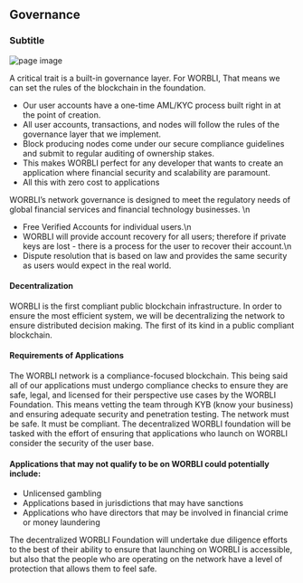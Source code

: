 ## Governance
### Subtitle

![page image](../images/governance.jpg)

A critical trait is a built-in governance layer. For WORBLI, That means we can set the rules of the blockchain in the foundation. 

- Our user accounts have a one-time AML/KYC process built right in at the point of creation. 
- All user accounts, transactions, and nodes will follow the rules of the governance layer that we implement. 
- Block producing nodes come under our secure compliance guidelines and submit to regular auditing of ownership stakes. 
- This makes WORBLI perfect for any developer that wants to create an application where financial security and scalability are paramount.
- All this with zero cost to applications

WORBLI’s network governance is designed to meet the regulatory needs of global financial services and financial technology businesses. \n

- Free Verified Accounts for individual users.\n
- WORBLI will provide account recovery for all users; therefore if private keys are lost - there is a process for the user to recover their account.\n
- Dispute resolution that is based on law and provides the same security as users would expect in the real world.

#### Decentralization

WORBLI is the first compliant public blockchain infrastructure. In order to ensure the most efficient system, we will be decentralizing the network to ensure distributed decision making. The first of its kind in a public compliant blockchain.

#### Requirements of Applications

The WORBLI network is a compliance-focused blockchain. This being said all of our applications must undergo compliance checks to ensure they are safe, legal, and licensed for their perspective use cases by the WORBLI Foundation. This means vetting the team through KYB (know your business) and ensuring adequate security and penetration testing. The network must be safe. It must be compliant. The decentralized WORBLI foundation will be tasked with the effort of ensuring that applications who launch on WORBLI consider the security of the user base.

#### Applications that may not qualify to be on WORBLI could potentially include:
- Unlicensed gambling
- Applications based in jurisdictions that may have sanctions
- Applications who have directors that may be involved in financial crime or money laundering

The decentralized WORBLI Foundation will undertake due diligence efforts to the best of their ability to ensure that launching on WORBLI is accessible, but also that the people who are operating on the network have a level of protection that allows them to feel safe.
